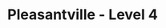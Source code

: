 <div align=center>
  <h1>Pleasantville - Level 4</h1>
  <h2></h2>
  <b></b><br />
  <b></b>
</div><br /><br />
